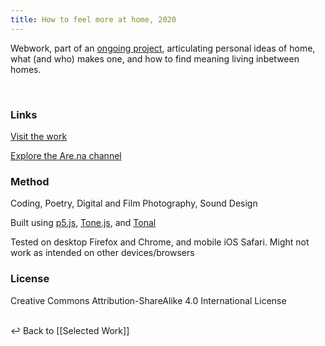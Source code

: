 ```yaml
---
title: How to feel more at home, 2020
---
```


Webwork, part of an [ongoing project](https://www.are.na/francesco-imola-2o2ng4qooxm/how-to-feel-more-at-home), articulating personal ideas of home, what (and who) makes one, and how to find meaning living inbetween homes. 

<a class="imga" href="https://francescoimola.github.io/htfmat/" target="_blank">
    <img loading="lazy" 
    data-src="assets/hftmah/htfmah.png"
    class="lazyload"/></a>

<a class="imga" href="https://francescoimola.github.io/htfmat/" target="_blank">
    <img loading="lazy" 
    data-src="assets/hftmah/htfmah(1).png"
    class="lazyload"/></a>

### Links

[Visit the work](https://francescoimola.github.io/htfmat/) 

[Explore the Are.na channel](https://www.are.na/francesco-imola-2o2ng4qooxm/how-to-feel-more-at-home)

### Method

Coding, Poetry, Digital and Film Photography, Sound Design

Built using [p5.js](https://p5js.org/), [Tone.js](https://tonejs.github.io/), and [Tonal](https://github.com/tonaljs/tonal)

Tested on desktop Firefox and Chrome, and mobile iOS Safari. Might not work as intended on other devices/browsers

### License

Creative Commons Attribution-ShareAlike 4.0 International License

<br>
↩  Back to [[Selected Work]]